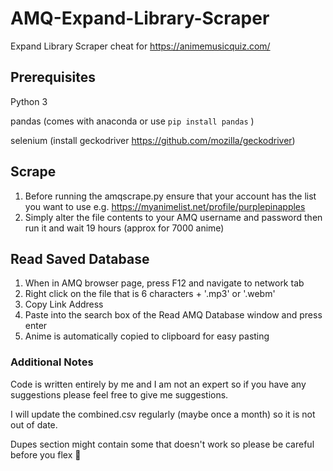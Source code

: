 # AMQ-Expand-Library-Scraper

Expand Library Scraper cheat for https://animemusicquiz.com/

## Prerequisites

Python 3

pandas (comes with anaconda or use ``` pip install pandas ``` )

selenium (install geckodriver https://github.com/mozilla/geckodriver)

## Scrape

1. Before running the amqscrape.py ensure that your account has the list you want to use e.g. https://myanimelist.net/profile/purplepinapples
2. Simply alter the file contents to your AMQ username and password then run it and wait 19 hours (approx for 7000 anime)

## Read Saved Database

1. When in AMQ browser page, press F12 and navigate to network tab
2. Right click on the file that is 6 characters + '.mp3' or '.webm'
3. Copy Link Address
4. Paste into the search box of the Read AMQ Database window and press enter
5. Anime is automatically copied to clipboard for easy pasting

### Additional Notes

Code is written entirely by me and I am not an expert so if you have any suggestions please feel free to give me suggestions.

I will update the combined.csv regularly (maybe once a month) so it is not out of date.

Dupes section might contain some that doesn't work so please be careful before you flex 💪
